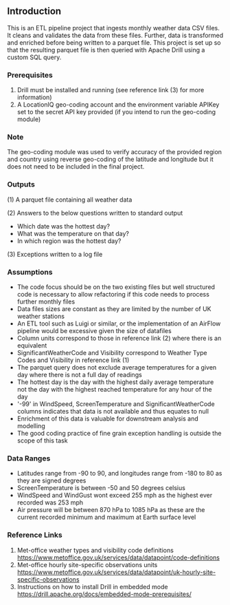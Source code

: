 ## **Introduction**

This is an ETL pipeline project that ingests monthly weather data CSV files. It cleans and validates the data from these files. Further, data is transformed and enriched before being written 
to a parquet file. This project is set up so that the resulting parquet file is then queried with Apache Drill using a custom SQL query.

### **Prerequisites**

1. Drill must be installed and running (see reference link (3) for more information)
2. A LocationIQ geo-coding account and the environment variable APIKey set to the secret API key provided (if you intend to run the geo-coding module)

### **Note**

The geo-coding module was used to verify accuracy of the provided region and country using reverse geo-coding of the latitude and longitude but it does not need to be included in the final project.

### **Outputs**

(1) A parquet file containing all weather data

(2) Answers to the below questions written to standard output
- Which date was the hottest day?
- What was the temperature on that day?
- In which region was the hottest day?

(3) Exceptions written to a log file 

### **Assumptions**

- The code focus should be on the two existing files but well structured code is necessary to allow refactoring if this code needs to process further monthly files 
- Data files sizes are constant as they are limited by the number of UK weather stations
- An ETL tool such as Luigi or similar, or the implementation of an AirFlow pipeline would be excessive given the size of datafiles
- Column units correspond to those in reference link (2) where there is an equivalent
- SignificantWeatherCode and Visibility correspond to Weather Type Codes and Visibility in reference link (1)
- The parquet query does not exclude average temperatures for a given day where there is not a full day of readings
- The hottest day is the day with the highest daily average temperature not the day with the highest reached temperature for any hour of the day
- '-99' in WindSpeed, ScreenTemperature and SignificantWeatherCode columns indicates that data is not available and thus equates to null
- Enrichment of this data is valuable for downstream analysis and modelling
- The good coding practice of fine grain exception handling is outside the scope of this task

### **Data Ranges**

- Latitudes range from -90 to 90, and longitudes range from -180 to 80 as they are signed degrees
- ScreenTemperature is between -50 and 50 degrees celsius
- WindSpeed and WindGust wont exceed 255 mph as the highest ever recorded was 253 mph
- Air pressure will be between 870 hPa to 1085 hPa as these are the current recorded minimum and maximum at Earth surface level

### **Reference Links**

1. Met-office weather types and visibility code definitions https://www.metoffice.gov.uk/services/data/datapoint/code-definitions
2. Met-office hourly site-specific observations units https://www.metoffice.gov.uk/services/data/datapoint/uk-hourly-site-specific-observations
3. Instructions on how to install Drill in embedded mode https://drill.apache.org/docs/embedded-mode-prerequisites/

